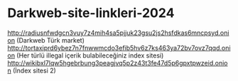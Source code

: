 # Darkweb-site-linkleri-2024

http://radiusnfwdgcn3vuy7z4mih4sa5pjjuk23gsu2js2hsfdkas6mncpsyd.onion (Darkweb Türk market)
http://tortaxiprd6ybez7n7fnwwmcdo3efib5hv6z7ks463ya72bv7ovz7qqd.onion (Her türlü illegal içerik bulabileceğiniz index sitesi)
http://wikibxl7lqw5hgebrbung3peagjvq5p2z43t3fe47d5p6gpxtpwzeid.onion (İndex sitesi 2)
